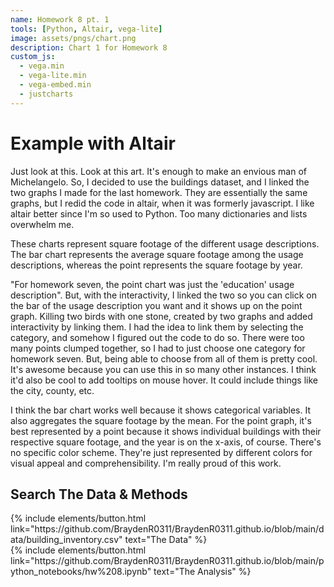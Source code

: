 ```yaml
---
name: Homework 8 pt. 1
tools: [Python, Altair, vega-lite]
image: assets/pngs/chart.png
description: Chart 1 for Homework 8
custom_js:
  - vega.min
  - vega-lite.min
  - vega-embed.min
  - justcharts
---
```



# Example with Altair

Just look at this. Look at this art. It's enough to make an envious man of Michelangelo. So, I decided to use the buildings dataset, and I linked the two graphs I made for the last homework. They are essentially the same graphs, but I redid the code in altair, when it was formerly javascript. I like altair better since I'm so used to Python. Too many dictionaries and lists overwhelm me.

These charts represent square footage of the different usage descriptions. The bar chart represents the average square footage among the usage descriptions, whereas the point represents the square footage by year.

"For homework seven, the point chart was just the 'education' usage description". But, with the interactivity, I linked the two so you can click on the bar of the usage description you want and it shows up on the point graph. Killing two birds with one stone, created by two graphs and added interactivity by linking them. I had the idea to link them by selecting the category, and somehow I figured out the code to do so. There were too many points clumped together, so I had to just choose one category for homework seven. But, being able to choose from all of them is pretty cool. It's awesome because you can use this in so many other instances. I think it'd also be cool to add tooltips on mouse hover. It could include things like the city, county, etc.

I think the bar chart works well because it shows categorical variables. It also aggregates the square footage by the mean. For the point graph, it's best represented by a point because it shows individual buildings with their respective square footage, and the year is on the x-axis, of course. There's no specific color scheme. They're just represented by different colors for visual appeal and comprehensibility. I'm really proud of this work.

<vegachart schema-url="{{ site.baseurl }}/assets/json/chart.json" style="width: 100%"></vegachart>

## Search The Data & Methods

<!-- these are written in a combo of html and liquid --> 

<div class="left">
{% include elements/button.html link="https://github.com/BraydenR0311/BraydenR0311.github.io/blob/main/data/building_inventory.csv" text="The Data" %}
</div>

<div class="right">
{% include elements/button.html link="https://github.com/BraydenR0311/BraydenR0311.github.io/blob/main/python_notebooks/hw%208.ipynb" text="The Analysis" %}
</div>


